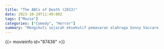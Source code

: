```yaml
---
title: "The ABCs of Death (2013)"
date: 2023-10-20T11:49:00Z
tags: ["Movie"]
categories: ["Comedy", "Horror"]
summary: "Mengikuti sejarah eksekutif pemasaran olahraga Sonny Vaccaro, dan bagaimana dia memimpin Nike dalam mengejar atlet terhebat dalam sejarah bola basket, Michael Jordan."
---
```


<mux-player stream-type="on-demand"
src="https://kp3d-my.sharepoint.com/personal/ryoo_kp3d_onmicrosoft_com/_layouts/15/download.aspx?share=EQHUZDSJc19MgXlTXOUJieoBQJ8id25KEJnp2IoPsJ6xXw" prefer-playback="mse" controls>

</mux-player>


{{< movieinfo id="87436" >}}

<script src="https://cdn.jsdelivr.net/npm/@mux/mux-player"></script>

 <script type="application/ld+json ">
{
"@context": "https://schema.org/",
"@type": "VideoObject",
"name": "The ABCs of Death (2013)",
"contentUrl": "https://stream.mux.com/9tNiQEtkIuaHODtc6efswuBX1fCw3pR39sEPAkPh02Nk.m3u8",
"thumbnailUrl": "https://www.themoviedb.org/t/p/original/3uV7rCGfn0VBQWS1ZVwXUuE1PsS.jpg?width=314&fit_mode=preserve&time=25",
"uploadDate": "2023-10-20T11:49:00Z",
}

</script>
